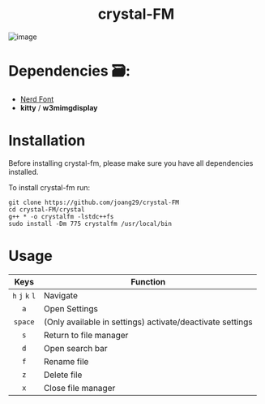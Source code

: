 <h1 align=center>crystal-FM</h1>

![image](https://github.com/joang29/crystal/assets/85022759/444826d8-cfba-406e-b507-f52b53d1f32c)

# Dependencies 🗃:
- [Nerd Font](https://github.com/ryanoasis/nerd-fonts/tree/master/patched-fonts/Iosevka)
- **kitty** / **w3mimgdisplay** 

# Installation
Before installing crystal-fm, please make sure you have all dependencies installed.

To install crystal-fm run:
```
git clone https://github.com/joang29/crystal-FM
cd crystal-FM/crystal
g++ * -o crystalfm -lstdc++fs
sudo install -Dm 775 crystalfm /usr/local/bin
```

# Usage
|               Keys               | Function                                                  |
|:--------------------------------:|-----------------------------------------------------------|
|          `h` `j` `k` `l`         | Navigate                                                  |
|                `a`               | Open Settings                                             |
|              `space`             | (Only available in settings) activate/deactivate settings |
|                `s`               | Return to file manager                                    |
|                `d`               | Open search bar                                           |
|                `f`               | Rename file                                               |
|                `z`               | Delete file                                               |
|                `x`               | Close file manager                                        |
